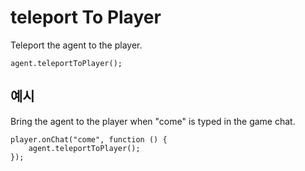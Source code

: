 # teleport To Player

Teleport the agent to the player.

```sig
agent.teleportToPlayer();
```

## 예시

Bring the agent to the player when "come" is typed in the game chat.

```blocks
player.onChat("come", function () {
    agent.teleportToPlayer();
});
```